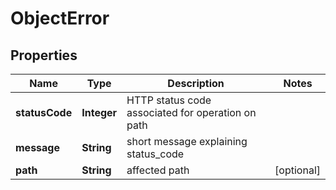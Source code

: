

# ObjectError


## Properties

| Name | Type | Description | Notes |
|------------ | ------------- | ------------- | -------------|
|**statusCode** | **Integer** | HTTP status code associated for operation on path |  |
|**message** | **String** | short message explaining status_code |  |
|**path** | **String** | affected path |  [optional] |



